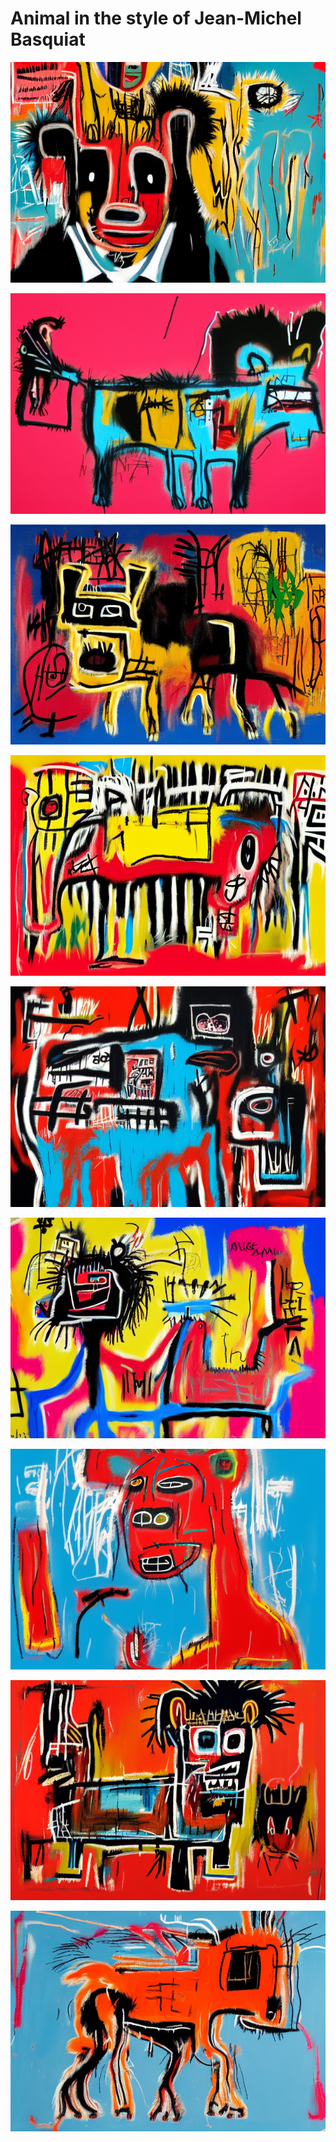 # Animal in the style of Jean-Michel Basquiat

<p><img loading="lazy" src="1.png"></p>
<p><img loading="lazy" src="2.png"></p>
<p><img loading="lazy" src="3.png"></p>
<p><img loading="lazy" src="4.png"></p>
<p><img loading="lazy" src="5.png"></p>
<p><img loading="lazy" src="6.png"></p>
<p><img loading="lazy" src="7.png"></p>
<p><img loading="lazy" src="8.png"></p>
<p><img loading="lazy" src="9.png"></p>
